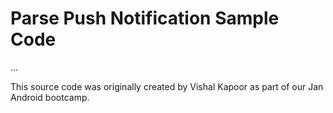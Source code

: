 # Parse Push Notification Sample Code

...

This source code was originally created by Vishal Kapoor as part of our Jan Android bootcamp.